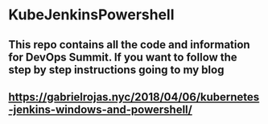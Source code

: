 # KubeJenkinsPowershell

## This repo contains all the code and information for DevOps Summit. If you want to follow the step by step instructions going to my blog
## https://gabrielrojas.nyc/2018/04/06/kubernetes-jenkins-windows-and-powershell/